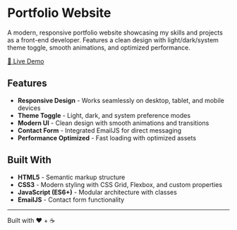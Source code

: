 # Portfolio Website

A modern, responsive portfolio website showcasing my skills and projects as a front-end developer. Features a clean design with light/dark/system theme toggle, smooth animations, and optimized performance.

[🌟 Live Demo](https://mingyue-sun-dev.github.io/portfolio)

## Features

- **Responsive Design** - Works seamlessly on desktop, tablet, and mobile devices
- **Theme Toggle** - Light, dark, and system preference modes
- **Modern UI** - Clean design with smooth animations and transitions
- **Contact Form** - Integrated EmailJS for direct messaging
- **Performance Optimized** - Fast loading with optimized assets

## Built With

- **HTML5** - Semantic markup structure
- **CSS3** - Modern styling with CSS Grid, Flexbox, and custom properties
- **JavaScript (ES6+)** - Modular architecture with classes
- **EmailJS** - Contact form functionality

---

Built with ❤️ + ☕
